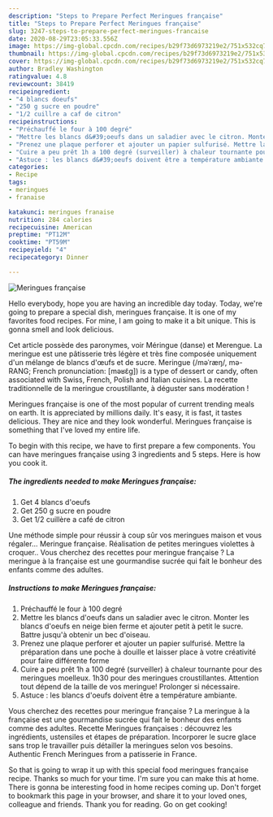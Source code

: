 ```yaml
---
description: "Steps to Prepare Perfect Meringues française"
title: "Steps to Prepare Perfect Meringues française"
slug: 3247-steps-to-prepare-perfect-meringues-francaise
date: 2020-08-29T23:05:33.556Z
image: https://img-global.cpcdn.com/recipes/b29f73d6973219e2/751x532cq70/meringues-francaise-photo-principale-de-la-recette.jpg
thumbnail: https://img-global.cpcdn.com/recipes/b29f73d6973219e2/751x532cq70/meringues-francaise-photo-principale-de-la-recette.jpg
cover: https://img-global.cpcdn.com/recipes/b29f73d6973219e2/751x532cq70/meringues-francaise-photo-principale-de-la-recette.jpg
author: Bradley Washington
ratingvalue: 4.8
reviewcount: 38419
recipeingredient:
- "4 blancs doeufs"
- "250 g sucre en poudre"
- "1/2 cuillre a caf de citron"
recipeinstructions:
- "Préchauffé le four à 100 degré"
- "Mettre les blancs d&#39;oeufs dans un saladier avec le citron. Monter les blancs d&#39;oeufs en neige bien ferme et ajouter petit à petit le sucre. Battre jusqu&#39;à obtenir un bec d&#39;oiseau."
- "Prenez une plaque perforer et ajouter un papier sulfurisé. Mettre la préparation dans une poche à douille et laisser place à votre créativité pour faire différente forme"
- "Cuire a peu prêt 1h a 100 degré (surveiller) à chaleur tournante pour des meringues moelleux. 1h30 pour des meringues croustillantes. Attention tout dépend de la taille de vos meringue! Prolonger si nécessaire."
- "Astuce : les blancs d&#39;oeufs doivent être a température ambiante."
categories:
- Recipe
tags:
- meringues
- franaise

katakunci: meringues franaise 
nutrition: 284 calories
recipecuisine: American
preptime: "PT12M"
cooktime: "PT59M"
recipeyield: "4"
recipecategory: Dinner

---
```



![Meringues française](https://img-global.cpcdn.com/recipes/b29f73d6973219e2/751x532cq70/meringues-francaise-photo-principale-de-la-recette.jpg)

Hello everybody, hope you are having an incredible day today. Today, we're going to prepare a special dish, meringues française. It is one of my favorites food recipes. For mine, I am going to make it a bit unique. This is gonna smell and look delicious.

Cet article possède des paronymes, voir Méringue (danse) et Merengue. La meringue est une pâtisserie très légère et très fine composée uniquement d&#39;un mélange de blancs d&#39;œufs et de sucre. Meringue (/məˈræŋ/, mə-RANG; French pronunciation: [məʁɛ̃ɡ]) is a type of dessert or candy, often associated with Swiss, French, Polish and Italian cuisines. La recette traditionnelle de la meringue croustillante, à déguster sans modération !

Meringues française is one of the most popular of current trending meals on earth. It is appreciated by millions daily. It's easy, it is fast, it tastes delicious. They are nice and they look wonderful. Meringues française is something that I've loved my entire life.


To begin with this recipe, we have to first prepare a few components. You can have meringues française using 3 ingredients and 5 steps. Here is how you cook it.

<!--inarticleads1-->

##### The ingredients needed to make Meringues française:

1. Get 4 blancs d&#39;oeufs
1. Get 250 g sucre en poudre
1. Get 1/2 cuillère a café de citron


Une méthode simple pour réussir à coup sûr vos meringues maison et vous régaler… Meringue française. Réalisation de petites meringues violettes à croquer.. Vous cherchez des recettes pour meringue française ? La meringue à la française est une gourmandise sucrée qui fait le bonheur des enfants comme des adultes. 

<!--inarticleads2-->

##### Instructions to make Meringues française:

1. Préchauffé le four à 100 degré
1. Mettre les blancs d&#39;oeufs dans un saladier avec le citron. Monter les blancs d&#39;oeufs en neige bien ferme et ajouter petit à petit le sucre. Battre jusqu&#39;à obtenir un bec d&#39;oiseau.
1. Prenez une plaque perforer et ajouter un papier sulfurisé. Mettre la préparation dans une poche à douille et laisser place à votre créativité pour faire différente forme
1. Cuire a peu prêt 1h a 100 degré (surveiller) à chaleur tournante pour des meringues moelleux. 1h30 pour des meringues croustillantes. Attention tout dépend de la taille de vos meringue! Prolonger si nécessaire.
1. Astuce : les blancs d&#39;oeufs doivent être a température ambiante.


Vous cherchez des recettes pour meringue française ? La meringue à la française est une gourmandise sucrée qui fait le bonheur des enfants comme des adultes. Recette Meringues françaises : découvrez les ingrédients, ustensiles et étapes de préparation. Incorporer le sucre glace sans trop le travailler puis détailler la meringues selon vos besoins. Authentic French Meringues from a patisserie in France. 

So that is going to wrap it up with this special food meringues française recipe. Thanks so much for your time. I'm sure you can make this at home. There is gonna be interesting food in home recipes coming up. Don't forget to bookmark this page in your browser, and share it to your loved ones, colleague and friends. Thank you for reading. Go on get cooking!
